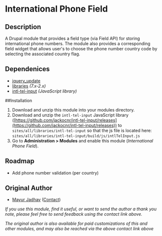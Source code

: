 # International Phone Field

## Description

A Drupal module that provides a field type (via Field API) for storing international phone numbers. The module also provides a corresponding field widget that allows user's to choose the phone number country code by selecting the associated country flag.

## Dependenices

* [jquery_update](https://www.drupal.org/project/jquery_update)
* [libraries](https://www.drupal.org/project/libraries) *(7.x-2.x)*
* [intl-tel-input](https://github.com/jackocnr/intl-tel-input) *(JavaScript library)*

##Installation

1. Download and unzip this module into your modules directory.
2. Download and unzip the `intl-tel-input` JavaScript library ([https://github.com/jackocnr/intl-tel-input/releases](https://github.com/jackocnr/intl-tel-input/releases)) to `sites/all/libraries/intl-tel-input` so that the js file is located here: `sites/all/libraries/intl-tel-input/build/js/intlTelInput.js`
2. Go to **Administration > Modules** and enable this module (*International Phone Field*).

Roadmap
----------
* Add phone number validation (per country)

Original Author
---------------

* [Mayur Jadhav](https://www.drupal.org/u/mayurjadhav) ([Contact](https://www.drupal.org/user/2266604/contact))

*If you use this module, find it useful, or want to send the author
a thank you note, please feel free to send feedback using the contact link above.*

*The original author is also available for paid customizations
of this and other modules, and may also be reached via the above contact link above*
